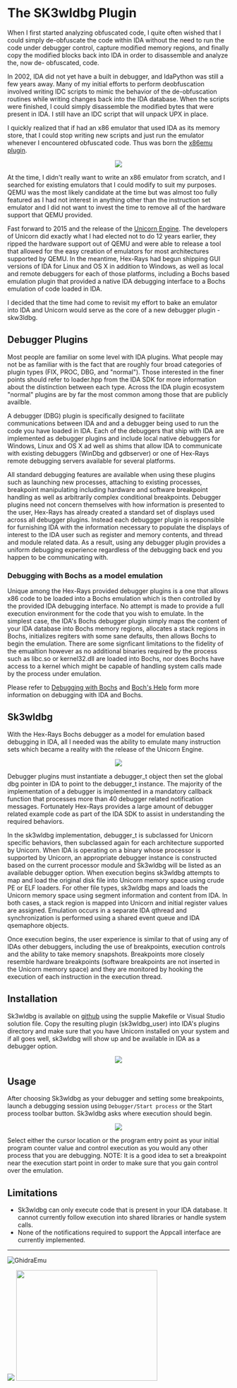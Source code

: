 # The SK3wldbg Plugin

When I first started analyzing obfuscated code, I quite often wished that I
could simply de-obfuscate the code within IDA without the need to run the code
under debugger control, capture modified memory regions, and finally copy the
modified blocks back into IDA in order to disassemble and analyze the, now de-
obfuscated, code.

In 2002, IDA did not yet have a built in debugger, and IdaPython was still a few
years away. Many of my initial efforts to perform deobfuscation involved writing
IDC scripts to mimic the behavior of the de-obfuscation routines while writing
changes back into the IDA database. When the scripts were finished, I could simply
disassemble the modified bytes that were present in IDA. I still have an IDC script
that will unpack UPX in place.

I quickly realized that if had an x86 emulator that used IDA as its memory store,
that I could stop writing new scripts and just run the emulator whenever I encountered
obfuscated code. Thus was born the [x86emu plugin](https://github.com/cseagle/x86emu).

<p align="center"><img src="./images/x86emu.png">

At the time, I didn't really want to write an x86 emulator from scratch, and I searched
for existing emulators that I could modify to suit my purposes. QEMU was the most likely
candidate at the time but was almost too fully featured as I had not interest in anything
other than the instruction set emulator and I did not want to invest the time to remove
all of the hardware support that QEMU provided.

Fast forward to 2015 and the release of the [Unicorn Engine](https://www.unicorn-engine.org/).
The developers of Unicorn did exactly what I had elected not to do 12 years earlier, they
ripped the hardware support out of QEMU and were able to release a tool that allowed for
the easy creation of emulators for most architectures supported by QEMU. In the meantime,
Hex-Rays had begun shipping GUI versions of IDA for Linux and OS X in addition to Windows,
as well as local and remote debuggers for each of those platforms, including a Bochs based
emulation plugin that provided a native IDA debugging interface to a Bochs emulation of 
code loaded in IDA.

I decided that the time had come to revisit my effort to bake an emulator into IDA and Unicorn
would serve as the core of a new debugger plugin - skw3ldbg.

## Debugger Plugins

Most people are familiar on some level with IDA plugins. What people may not be as familiar with
is the fact that are roughly four broad categories of plugin types (FIX, PROC, DBG, and "normal").
Those interested in the finer points should refer to loader.hpp from the IDA SDK for more information
about the distinction between each type. Across the IDA plugin ecosystem "normal" plugins are by far
the most common among those that are publicly availble.

A debugger (DBG) plugin is specifically designed to facilitate communications between IDA and
and a debugger being used to run the code you have loaded in IDA. Each of the debuggers that 
ship with IDA are implemented as debugger plugins and include local native debuggers for Windows,
Linux and OS X ad well as shims that allow IDA to communicate with existing debuggers
(WinDbg and gdbserver) or one of Hex-Rays remote debugging servers available for several platforms.

All standard debugging features are available when using these plugins such as launching new
processes, attaching to existing processes, breakpoint manipulating including hardware and
software breakpoint handling as well as arbitrarily complex conditional breakpoints. Debugger plugins
need not concern themselves with how information is presented to the user, Hex-Rays has already 
created a standard set of displays used across all debugger plugins. Instead each debuggger
plugin is responsible for furnishing IDA with the information necessary to populate the displays
of interest to the IDA user such as register and memory contents, and thread and module related data.
As a result, using any debugger plugin provides a uniform debugging experience regardless of the
debugging back end you happen to be communicating with.

### Debugging with Bochs as a model emulation

Unique among the Hex-Rays provided debugger plugins is a one that allows x86 code to be loaded into a Bochs
emulation which is then controlled by the provided IDA debugging interface. No attempt is made to provide
a full execution environment for the code that you wish to emulate. In the simplest case, the IDA's Bochs
debugger plugin simply maps the content of your IDA database into Bochs memory regions, allocates a stack
regions in Bochs, initializes regiters with some sane defaults, then allows Bochs to begin the emulation.
There are some signficant limitations to the fidelity of the emualtion however as no additional binaries
required by the process such as libc.so or kernel32.dll are loaded into Bochs, nor does Bochs have access
to a kernel which might be capable of handling system calls made by the process under emulation.

Please refer to [Debugging with Bochs](https://www.hex-rays.com/wp-content/uploads/2019/12/debugging_bochs.pdf) and
[Boch's Help](https://www.hex-rays.com/products/ida/support/idadoc/1329.shtml) form more information
on debugging with IDA and Bochs.

## Sk3wldbg

With the Hex-Rays Bochs debugger as a model for emulation based debugging in IDA, all I needed was the ability
to emulate many instruction sets which became a reality with the release of the Unicorn Engine.

<p align="center"><img src="./images/sk3wldbg.png">

Debugger plugins must instantiate a debugger_t object then set the global dbg pointer in IDA to point to the 
debugger_t instance. The majority of the implementation of a debugger is implemented in a mandatory callback
function that processes more than 40 debugger related notification messages. Fortunately Hex-Rays provides a 
large amount of debugger related example code as part of the IDA SDK to assist in understanding the required
behaviors.

In the sk3wldbg implementation, debugger_t is subclassed for Unicorn specific behaviors, then subclassed again
for each architecture supported by Unicorn. When IDA is operating on a binary whose processor is supported
by Unicorn, an appropriate debugger instance is constructed based on the current processor module and Sk3wldbg
will be listed as an available debugger option. When execution begins sk3wldbg attempts to map and load the
original disk file into Unicorn memory space using crude PE or ELF loaders. For other file types, sk3wldbg maps
and loads the Unicorn memory space using segment information and content from IDA. In both cases, a stack region
is mapped into Unicorn and initial register values are assigned. Emulation occurs in a separate IDA qthread and
synchronization is performed using a shared event queue and IDA qsemaphore objects.

Once execution begins, the user experience is similar to that of using any of IDAs other debuggers, including
the use of breakpoints, execution controls and the ability to take memory snapshots.  Breakpoints more closely
resemble hardware breakpoints (software breakpoints are not inserted in the Unicorn memory space) and they are
monitored by hooking the execution of each instruction in the execution thread. 

## Installation

Sk3wldbg is available on [github](https://github.com/cseagle/sk3wldbg) using the supplie Makefile or Visual Studio
solution file. Copy the resulting plugin (sk3wldbg_user) into IDA's plugins directory and make sure that you have
Unicorn installed on your system and if all goes well, sk3wldbg will show up and be available in IDA as a debugger
option. 

<p align="center"><img src="./images/select.png">

## Usage

After choosing Sk3wldbg as your debugger and setting some breakpoints, launch a debugging session using `Debugger/Start process`
or the Start process toolbar button. Sk3wldbg asks where execution should begin.

<p align="center"><img src="./images/start.png">

Select either the cursor location or the program entry point as your initial program counter value and control execution
as you would any other process that you are debugging. NOTE: It is a good idea to set a breakpoint near the execution start
point in order to make sure that you gain control over the emulation.

## Limitations

* Sk3wldbg can only execute code that is present in your IDA database. It cannot currently follow execution into 
shared libraries or handle system calls.
* None of the notifications required to support the Appcall interface are currently implemented.

----------------------------------------------------------------------

![GhidraEmu](./images/DEMO.gif)
  
 <img src="/images/Registers.gif"/>
  
 <img src="/images/Stack.gif" width="320" height="250"/>
 
